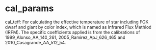 # cal_params
cal_teff: For calculating the effective temperature of star including FGK dwarf and giant by color index, which is named as Infrared Flux 
Methiod (IRFM). The specific coefficients applied is from the calibrations of 1999_Alonso_AA_140_261, 2005_Ramirez_ApJ_626_465
and 2010_Casagrande_AA_512_54.


